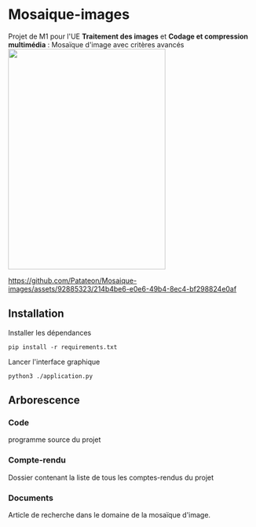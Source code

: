 # Mosaique-images
Projet de M1 pour l'UE **Traitement des images** et **Codage et compression multimédia** : Mosaïque d'image avec critères avancés <br/>
<img src="https://github.com/Patateon/Mosaique-images/assets/83732601/12feaa8b-fb1e-43da-a22b-d367516cbbed" width="320" height="448">

https://github.com/Patateon/Mosaique-images/assets/92885323/214b4be6-e0e6-49b4-8ec4-bf298824e0af

## Installation

Installer les dépendances
```
pip install -r requirements.txt
```
Lancer l'interface graphique
```
python3 ./application.py
```

## Arborescence 

### Code
programme source du projet
### Compte-rendu 
Dossier contenant la liste de tous les comptes-rendus du projet
### Documents
Article de recherche dans le domaine de la mosaïque d'image.
